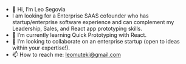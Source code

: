 - 👋 Hi, I’m Leo Segovia
- I am looking for a Enterprise SAAS cofounder who has startup/enterprise software experience and can complement my Leadership, Sales, and React app prototyping skills.
- 🌱 I’m currently learning Quick Prototyping with React.
- 💞️ I’m looking to collaborate on an enterprise startup (open to ideas within your expertise!).
- 📫 How to reach me: leomuteki@gmail.com

<!---
leosego/leosego is a ✨ special ✨ repository because its `README.md` (this file) appears on your GitHub profile.
You can click the Preview link to take a look at your changes.
--->
